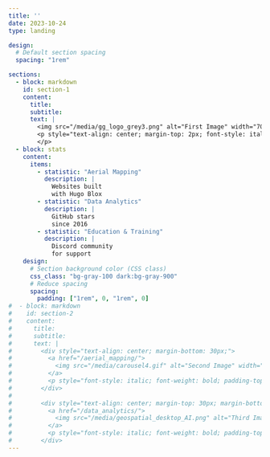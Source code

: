 ```yaml
---
title: ''
date: 2023-10-24
type: landing

design:
  # Default section spacing
  spacing: "1rem"

sections:
  - block: markdown
    id: section-1
    content:
      title: 
      subtitle: 
      text: |
        <img src="/media/gg_logo_grey3.png" alt="First Image" width="700">
        <p style="text-align: center; margin-top: 2px; font-style: italic;">
        </p>
  - block: stats
    content:
      items:
        - statistic: "Aerial Mapping"
          description: |
            Websites built  
            with Hugo Blox
        - statistic: "Data Analytics"
          description: |
            GitHub stars  
            since 2016
        - statistic: "Education & Training"
          description: |
            Discord community  
            for support
    design:
      # Section background color (CSS class)
      css_class: "bg-gray-100 dark:bg-gray-900"
      # Reduce spacing
      spacing:
        padding: ["1rem", 0, "1rem", 0]
#  - block: markdown
#    id: section-2
#    content:
#      title: 
#      subtitle: 
#      text: |
#        <div style="text-align: center; margin-bottom: 30px;">
#          <a href="/aerial_mapping/">
#            <img src="/media/carousel4.gif" alt="Second Image" width="600" style="display: block;">
#          </a>
#          <p style="font-style: italic; font-weight: bold; padding-top: 2px; line-height: 1.2;">Aerial Mapping</p>
#        </div>
#
#        <div style="text-align: center; margin-top: 30px; margin-bottom: 15px;">
#          <a href="/data_analytics/">
#            <img src="/media/geospatial_desktop_AI.png" alt="Third Image" width="600" style="display: block;">
#          </a>
#          <p style="font-style: italic; font-weight: bold; padding-top: 2px; line-height: 1.2;">Data Analytics & ML</p>
#        </div>
---
```


